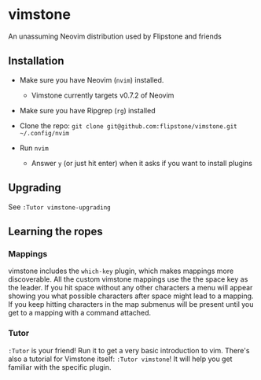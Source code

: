 # vimstone

An unassuming Neovim distribution used by Flipstone and friends

## Installation

* Make sure you have Neovim (`nvim`) installed.
  * Vimstone currently targets v0.7.2 of Neovim
* Make sure you have Ripgrep (`rg`) installed

* Clone the repo: `git clone git@github.com:flipstone/vimstone.git ~/.config/nvim`
* Run `nvim`
  * Answer `y` (or just hit enter) when it asks if you want to install plugins

## Upgrading

See `:Tutor vimstone-upgrading`

## Learning the ropes

### Mappings

vimstone includes the `which-key` plugin, which makes mappings more
discoverable.  All the custom vimstone mappings use the the space key as the
leader. If you hit space without any other characters a menu will appear
showing you what possible characters after space might lead to a mapping. If
you keep hitting characters in the map submenus will be present until you get
to a mapping with a command attached.

### Tutor

`:Tutor` is your friend! Run it to get a very basic introduction to vim.
There's also a tutorial for Vimstone itself: `:Tutor vimstone`! It will help
you get familiar with the specific plugin.
